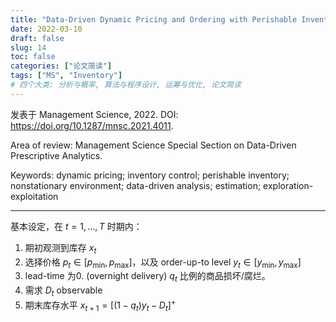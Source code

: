 ```yaml
---
title: "Data-Driven Dynamic Pricing and Ordering with Perishable Inventory in a Changing Environment"
date: 2022-03-10
draft: false
slug: 14
toc: false
categories: ["论文简读"]
tags: ["MS", "Inventory"]
# 四个大类: 分析与概率, 算法与程序设计, 运筹与优化, 论文简读
---
```


发表于 Management Science, 2022. DOI: https://doi.org/10.1287/mnsc.2021.4011.

Area of review: Management Science Special Section on Data-Driven Prescriptive Analytics.

Keywords: dynamic pricing; inventory control; perishable inventory; nonstationary environment; data-driven analysis; estimation; exploration-exploitation

---



基本设定，在 $t = 1, \dots, T$ 时期内：

1. 期初观测到库存 $x_t$
2. 选择价格 $p_t \in [p_\min, p_\max]$，以及 order-up-to level $y_t \in [y_\min, y_\max]$ 
3. lead-time 为0.  (overnight delivery) $q_t$ 比例的商品损坏/腐烂。
4. 需求 $D_t$  observable
5. 期末库存水平 $x_{t+1}=\left[\left(1-q_{t}\right) y_{t}-D_{t}\right]^{+}$





